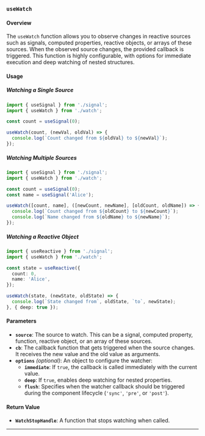 ### `useWatch`

#### Overview
The `useWatch` function allows you to observe changes in reactive sources such as signals, computed properties, reactive objects, or arrays of these sources. When the observed source changes, the provided callback is triggered. This function is highly configurable, with options for immediate execution and deep watching of nested structures.

#### Usage

##### Watching a Single Source
```typescript
import { useSignal } from './signal';
import { useWatch } from './watch';

const count = useSignal(0);

useWatch(count, (newVal, oldVal) => {
  console.log(`Count changed from ${oldVal} to ${newVal}`);
});
```

##### Watching Multiple Sources
```typescript
import { useSignal } from './signal';
import { useWatch } from './watch';

const count = useSignal(0);
const name = useSignal('Alice');

useWatch([count, name], ([newCount, newName], [oldCount, oldName]) => {
  console.log(`Count changed from ${oldCount} to ${newCount}`);
  console.log(`Name changed from ${oldName} to ${newName}`);
});
```

##### Watching a Reactive Object
```typescript
import { useReactive } from './signal';
import { useWatch } from './watch';

const state = useReactive({
  count: 0,
  name: 'Alice',
});

useWatch(state, (newState, oldState) => {
  console.log(`State changed from`, oldState, `to`, newState);
}, { deep: true });
```


#### Parameters
- **`source`**: The source to watch. This can be a signal, computed property, function, reactive object, or an array of these sources.
- **`cb`**: The callback function that gets triggered when the source changes. It receives the new value and the old value as arguments.
- **`options`** *(optional)*: An object to configure the watcher:
  - **`immediate`**: If `true`, the callback is called immediately with the current value.
  - **`deep`**: If `true`, enables deep watching for nested properties.
  - **`flush`**: Specifies when the watcher callback should be triggered during the component lifecycle (`'sync'`, `'pre'`, or `'post'`).

#### Return Value
- **`WatchStopHandle`**: A function that stops watching when called.

---
